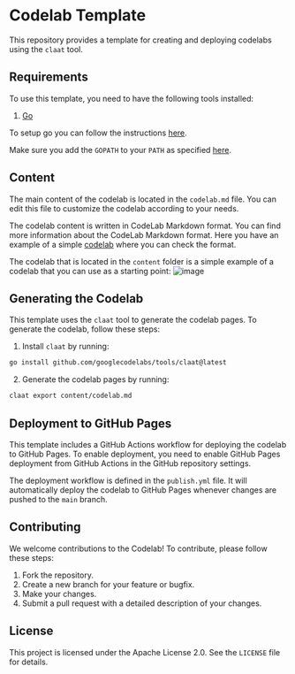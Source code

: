 # Codelab Template

This repository provides a template for creating and deploying codelabs using the `claat` tool.

## Requirements

To use this template, you need to have the following tools installed:
1. [Go](https://golang.org/dl/)

To setup go you can follow the instructions [here](https://golang.org/doc/install).

Make sure you add the `GOPATH` to your `PATH` as specified [here](https://go.dev/wiki/SettingGOPATH).

## Content

The main content of the codelab is located in the `codelab.md` file. You can edit this file to customize the codelab according to your needs.

The codelab content is written in CodeLab Markdown format. You can find more information about the CodeLab Markdown format. Here you have an example of a simple [codelab](https://github.com/googlecodelabs/tools/blob/main/sample/codelab.md) where you can check the format.

The codelab that is located in the `content` folder is a simple example of a codelab that you can use as a starting point:
![image](img/example.png)

## Generating the Codelab

This template uses the `claat` tool to generate the codelab pages. To generate the codelab, follow these steps:

1. Install `claat` by running:
```bash
go install github.com/googlecodelabs/tools/claat@latest
```

2. Generate the codelab pages by running:
```bash
claat export content/codelab.md
```

## Deployment to GitHub Pages

This template includes a GitHub Actions workflow for deploying the codelab to GitHub Pages. To enable deployment, you need to enable GitHub Pages deployment from GitHub Actions in the GitHub repository settings.

The deployment workflow is defined in the `publish.yml` file. It will automatically deploy the codelab to GitHub Pages whenever changes are pushed to the `main` branch.

## Contributing

We welcome contributions to the Codelab! To contribute, please follow these steps:

1. Fork the repository.
2. Create a new branch for your feature or bugfix.
3. Make your changes.
4. Submit a pull request with a detailed description of your changes.

## License

This project is licensed under the Apache License 2.0. See the `LICENSE` file for details.
